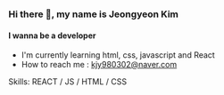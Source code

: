 ### Hi there 👋, my name is Jeongyeon Kim
#### I wanna be a developer

- I'm currently learning html, css, javascript and React
- How to reach me : kjy980302@naver.com

Skills: REACT / JS / HTML / CSS






